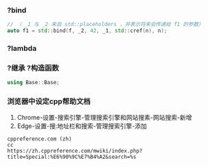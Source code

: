 ### ?bind
```cpp
// （ _1 与 _2 来自 std::placeholders ，并表示将来会传递给 f1 的参数）
auto f1 = std::bind(f, _2, 42, _1, std::cref(n), n);
```

### ?lambda

### ?继承 ?构造函数
```cpp
using Base::Base;
```

### 浏览器中设定cpp帮助文档
1. Chrome-设置-搜索引擎-管理搜索引擎和网站搜素-网站搜索-新增
2. Edge-设置-搜:地址栏和搜索-管理搜索引擎-添加
```
cppreference.com (zh)
cc
https://zh.cppreference.com/mwiki/index.php?title=Special:%E6%90%9C%E7%B4%A2&search=%s
```
